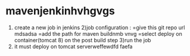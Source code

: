 # mavenjenkinhvhgvgs 
1) create a new job in jenkins
2)job configuration : =give this git repo url mdsadsa
                      =add the path for maven buildnmb vnvg
                      =select deploy on container(tomcat 8) on the post build step 
3)run the job
4) it must deploy on tomcat serverweffewdfd 
faefa
